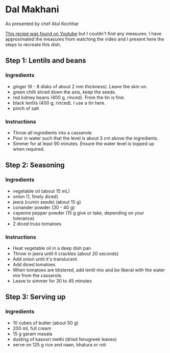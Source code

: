 # Dal Makhani
As presented by chef Atul Kochhar

[This recipe was found on Youtube](https://www.youtube.com/watch?v=MUesLbKX1bA) 
but I couldn't find any measures.
I have approximated the measures from watching the video and I present
here the steps to recreate this dish.

## Step 1: Lentils and beans
### Ingredients
 - ginger (6 - 8 disks of about 2 mm thickness). Leave the skin on.
 - green chilli sliced down the axis, keep the seeds.
 - red kidney beans (400 g, rinced). From the tin is fine.
 - black lentils (400 g, rinced). I use a tin here.
 - pinch of salt
 
 ### Instructions
  - Throw all ingredients into a casserole.
  - Pour in water such that the level is about 3 cm above the ingredients.
  - Simmer for at least 90 minutes. Ensure the water level is topped up when required.
  
## Step 2: Seasoning
### Ingredients
 - vegetable oil (about 15 mL)
 - onion (1, finely diced)
 - jeera (cumin seeds) (about 15 g)
 - coriander powder (30 - 40 g)
 - cayenne pepper powder (15 g give or take, depending on your tolerance)
 - 2 diced truss tomatoes
 
 ### Instructions
  - Heat vegetable oil in a deep dish pan
  - Throw in jeera until it crackles (about 20 seconds)
  - Add onion until it's translucent
  - Add diced tomatoes
  - When tomatoes are blistered, add lentil mix and be liberal with the water mix from the casserole.
  - Leave to simmer for 30 to 45 minutes
  
## Step 3: Serving up
### Ingredients
 - 10 cubes of butter (about 50 g)
 - 200 mL full cream
 - 15 g garam masala
 - dusting of kasoori methi (dried fenugreek leaves)
 - serve on 125 g rice and naan, bhatura or roti
